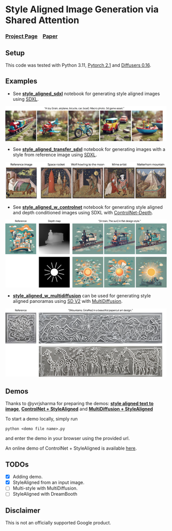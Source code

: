# Style Aligned Image Generation via Shared Attention


### [Project Page](https://style-aligned-gen.github.io) &ensp; [Paper](https://style-aligned-gen.github.io/data/StyleAligned.pdf)


## Setup

This code was tested with Python 3.11, [Pytorch 2.1](https://pytorch.org/)  and [Diffusers 0.16](https://github.com/huggingface/diffusers).

## Examples
- See [**style_aligned_sdxl**][style_aligned] notebook for generating style aligned images using [SDXL](https://huggingface.co/docs/diffusers/using-diffusers/sdxl).

![alt text](doc/sa_example.jpg)

- See [**style_aligned_transfer_sdxl**][style_aligned_transfer] notebook for generating images with a style from reference image using [SDXL](https://huggingface.co/docs/diffusers/using-diffusers/sdxl).

![alt text](doc/sa_transfer_example.jpeg)

- See [**style_aligned_w_controlnet**][controlnet] notebook for generating style aligned and depth conditioned images using SDXL with [ControlNet-Depth](https://arxiv.org/abs/2302.05543).

![alt text](doc/cn_example.jpg)


-  [**style_aligned_w_multidiffusion**][multidiffusion] can be used for generating style aligned panoramas using [SD V2](https://huggingface.co/stabilityai/stable-diffusion-2) with [MultiDiffusion](https://multidiffusion.github.io/).

![alt text](doc/md_example.jpg)

## Demos
Thanks to @yvrjsharma for preparing the demos: [**style aligned text to image**][style_aligned_demo],  [**ControlNet + StyleAligned**][controlnet_demo] and  [**MultiDiffusion + StyleAligned**][controlnet_demo]

To start a demo locally, simply run
```
python <demo file name>.py  
```
and enter the demo in your browser using the provided url.

An online demo of ControlNet + StyleAligned is available [here](https://huggingface.co/spaces/ysharma/style-aligned-controlnet).

## TODOs
- [x] Adding demo.
- [x] StyleAligned from an input image.
- [ ] Multi-style with MultiDiffusion.
- [ ] StyleAligned with DreamBooth

## Disclaimer
This is not an officially supported Google product.

[style_aligned]: style_aligned_sdxl.ipynb
[controlnet]: style_aligned_w_controlnet.ipynb
[multidiffusion]: style_aligned_w_multidiffusion.ipynb
[style_aligned_transfer]: style_aligned_transfer_sdxl.ipynb
[style_aligned_demo]: demo_stylealigned_sdxl.py
[controlnet_demo]: demo_stylealigned_controlnet.py
[multidiffusion_demo]: demo_stylealigned_multidiffusion.py

